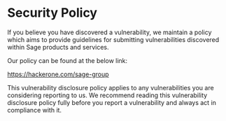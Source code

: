 # Security Policy

If you believe you have discovered a vulnerability, we maintain a policy which aims to provide guidelines for submitting vulnerabilities discovered within Sage products and services.

Our policy can be found at the below link:

https://hackerone.com/sage-group

This vulnerability disclosure policy applies to any vulnerabilities you are considering reporting to us. We recommend reading this vulnerability disclosure policy fully before you report a vulnerability and always act in compliance with it.